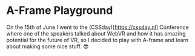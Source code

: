 # A-Frame Playground
On the 15th of June I went to the (CSSday)[https://cssday.nl] Conference where one of the speakers talked about WebVR and how it has amazing potential for the future of VR, so I decided to play with A-frame and learn about making some nice stuff. :sunglasses:
